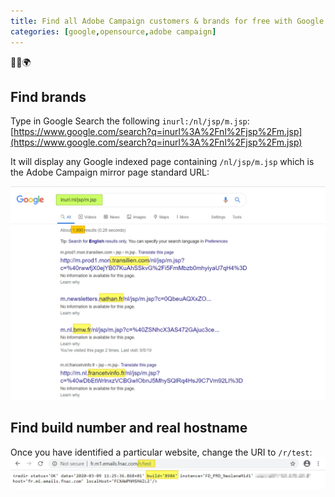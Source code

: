 ```yaml
---
title: Find all Adobe Campaign customers & brands for free with Google
categories: [google,opensource,adobe campaign]
---
```


<p class="text-center">🐍👑🌍</p>
<!--more-->

## Find brands
Type in Google Search the following `inurl:/nl/jsp/m.jsp`:
[https://www.google.com/search?q=inurl%3A%2Fnl%2Fjsp%2Fm.jsp](https://www.google.com/search?q=inurl%3A%2Fnl%2Fjsp%2Fm.jsp)

It will display any Google indexed page containing `/nl/jsp/m.jsp` which is the Adobe Campaign mirror page standard URL:

![todo](/assets/images/2020/adobe-campaign-google-dorks-search.jpg)

## Find build number and real hostname
Once you have identified a particular website, change the URI to `/r/test`:
![todo](/assets/images/2020/adobe-campaign-google-dorks-r-test-build-number.jpg)
